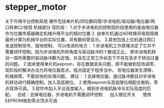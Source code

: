 # stepper_motor
关于升降平台控制系统
硬件包括单片机/四位数码管/步进电机/驱动器/电位器/网口转串口/按钮
机械部分
现阶段：
  1.对于步进电机的控制现阶段使用的是由电位器作为位置传感器确定机械升降平台的相对位置
  2. 由单片机通过AD转换将电阻阻值最终计算为机械平台的实际位置，并有数码管显示。
  3.其他包括上位机通过网口发送控制信号，就地控制。
可以改进的地方：
  1.步进电机工作原理决定了它并不需要闭环控制。因为步进电机所转角度与驱动脉冲的个数成正比，
  即步进电机转动一周所需要的驱动脉冲数为定值，并且在正常工作状态下不存在丢步于转动过量的问题。
  2.因未使用单片机eeprom，存在数据丢失问题，即不能做到现场调零，现阶段的解决办法为将电位器高点，低点固定于程序当中。
  若电位器发生漂移，机械故障，不能较快的处理问题。
建议：
  1.去掉电位器，通过脉冲数目对步进电机转动进行精确控制，加入高低限位。
  2.使用eeprom与高低限位相配合做到，零点现场可调。
  3.软件中加入平台高度输入，做到步进电机脉冲与实际高度的匹配。
  
总结：去掉电位器，步进电机不需要闭环控制
      加入限位开关
      使用EEPROM做到零点顶点可调
